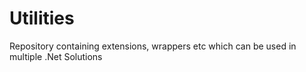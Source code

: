 # Utilities
Repository containing extensions, wrappers etc which can be used in multiple .Net Solutions
